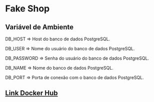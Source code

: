 # Fake Shop


## Variável de Ambiente
DB_HOST	=> Host do banco de dados PostgreSQL.

DB_USER => Nome do usuário do banco de dados PostgreSQL.

DB_PASSWORD	=> Senha do usuário do banco de dados PostgreSQL.

DB_NAME	=>	Nome do banco de dados PostgreSQL.

DB_PORT	=>	Porta de conexão com o banco de dados PostgreSQL.

## [Link Docker Hub]([[https://hub.docker.com/repository/docker/edesantomaz/conversao-distancia/general](https://hub.docker.com/repository/docker/edesantomaz/fake-shop/general)])
